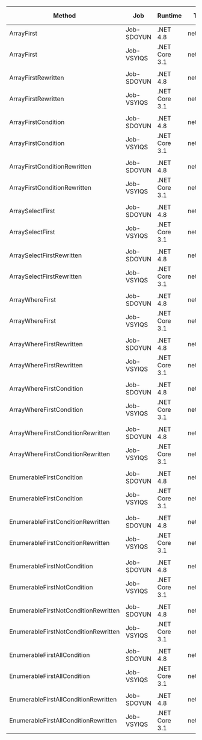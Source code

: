 |                               Method |        Job |       Runtime |    Toolchain |          Mean |     Error |    StdDev |        Median | Ratio | RatioSD |  Gen 0 | Gen 1 | Gen 2 | Allocated |
|------------------------------------- |----------- |-------------- |------------- |--------------:|----------:|----------:|--------------:|------:|--------:|-------:|------:|------:|----------:|
|                           ArrayFirst | Job-SDOYUN |      .NET 4.8 |        net48 |    27.3578 ns | 0.1700 ns | 0.1590 ns |    27.3613 ns |  1.00 |    0.00 |      - |     - |     - |         - |
|                           ArrayFirst | Job-VSYIQS | .NET Core 3.1 | netcoreapp31 |    30.6282 ns | 0.1276 ns | 0.1193 ns |    30.5975 ns |  1.12 |    0.01 |      - |     - |     - |         - |
|                                      |            |               |              |               |           |           |               |       |         |        |       |       |           |
|                  ArrayFirstRewritten | Job-SDOYUN |      .NET 4.8 |        net48 |     0.0261 ns | 0.0068 ns | 0.0060 ns |     0.0266 ns |  1.00 |    0.00 |      - |     - |     - |         - |
|                  ArrayFirstRewritten | Job-VSYIQS | .NET Core 3.1 | netcoreapp31 |     0.0346 ns | 0.0058 ns | 0.0054 ns |     0.0348 ns |  1.36 |    0.35 |      - |     - |     - |         - |
|                                      |            |               |              |               |           |           |               |       |         |        |       |       |           |
|                  ArrayFirstCondition | Job-SDOYUN |      .NET 4.8 |        net48 |    46.5312 ns | 0.2110 ns | 0.1974 ns |    46.5166 ns |  1.00 |    0.00 | 0.0076 |     - |     - |      32 B |
|                  ArrayFirstCondition | Job-VSYIQS | .NET Core 3.1 | netcoreapp31 |    49.2545 ns | 0.3214 ns | 0.3006 ns |    49.2284 ns |  1.06 |    0.01 | 0.0076 |     - |     - |      32 B |
|                                      |            |               |              |               |           |           |               |       |         |        |       |       |           |
|         ArrayFirstConditionRewritten | Job-SDOYUN |      .NET 4.8 |        net48 |     3.9792 ns | 0.0672 ns | 0.0629 ns |     3.9898 ns |  1.00 |    0.00 |      - |     - |     - |         - |
|         ArrayFirstConditionRewritten | Job-VSYIQS | .NET Core 3.1 | netcoreapp31 |     4.2357 ns | 0.1161 ns | 0.1086 ns |     4.2460 ns |  1.06 |    0.03 |      - |     - |     - |         - |
|                                      |            |               |              |               |           |           |               |       |         |        |       |       |           |
|                     ArraySelectFirst | Job-SDOYUN |      .NET 4.8 |        net48 |    39.4820 ns | 0.1297 ns | 0.1213 ns |    39.4704 ns |  1.00 |    0.00 | 0.0134 |     - |     - |      56 B |
|                     ArraySelectFirst | Job-VSYIQS | .NET Core 3.1 | netcoreapp31 |    40.6320 ns | 0.2043 ns | 0.1911 ns |    40.6518 ns |  1.03 |    0.01 | 0.0114 |     - |     - |      48 B |
|                                      |            |               |              |               |           |           |               |       |         |        |       |       |           |
|            ArraySelectFirstRewritten | Job-SDOYUN |      .NET 4.8 |        net48 |     0.0205 ns | 0.0060 ns | 0.0054 ns |     0.0204 ns |  1.00 |    0.00 |      - |     - |     - |         - |
|            ArraySelectFirstRewritten | Job-VSYIQS | .NET Core 3.1 | netcoreapp31 |     0.0009 ns | 0.0021 ns | 0.0019 ns |     0.0000 ns |  0.04 |    0.08 |      - |     - |     - |         - |
|                                      |            |               |              |               |           |           |               |       |         |        |       |       |           |
|                      ArrayWhereFirst | Job-SDOYUN |      .NET 4.8 |        net48 |   284.7633 ns | 1.0644 ns | 0.9957 ns |   284.6668 ns |  1.00 |    0.00 | 0.0114 |     - |     - |      48 B |
|                      ArrayWhereFirst | Job-VSYIQS | .NET Core 3.1 | netcoreapp31 |   261.6559 ns | 1.2711 ns | 1.1890 ns |   261.6125 ns |  0.92 |    0.00 | 0.0114 |     - |     - |      48 B |
|                                      |            |               |              |               |           |           |               |       |         |        |       |       |           |
|             ArrayWhereFirstRewritten | Job-SDOYUN |      .NET 4.8 |        net48 |    55.0793 ns | 0.3170 ns | 0.2811 ns |    55.1863 ns |  1.00 |    0.00 |      - |     - |     - |         - |
|             ArrayWhereFirstRewritten | Job-VSYIQS | .NET Core 3.1 | netcoreapp31 |    53.4456 ns | 0.1274 ns | 0.1130 ns |    53.4786 ns |  0.97 |    0.01 |      - |     - |     - |         - |
|                                      |            |               |              |               |           |           |               |       |         |        |       |       |           |
|             ArrayWhereFirstCondition | Job-SDOYUN |      .NET 4.8 |        net48 | 1,111.4118 ns | 4.3322 ns | 4.0523 ns | 1,111.0365 ns |  1.00 |    0.00 | 0.0114 |     - |     - |      48 B |
|             ArrayWhereFirstCondition | Job-VSYIQS | .NET Core 3.1 | netcoreapp31 |   978.4486 ns | 4.3684 ns | 4.0862 ns |   978.5365 ns |  0.88 |    0.00 | 0.0114 |     - |     - |      48 B |
|                                      |            |               |              |               |           |           |               |       |         |        |       |       |           |
|    ArrayWhereFirstConditionRewritten | Job-SDOYUN |      .NET 4.8 |        net48 |   142.7324 ns | 0.3851 ns | 0.3216 ns |   142.7381 ns |  1.00 |    0.00 |      - |     - |     - |         - |
|    ArrayWhereFirstConditionRewritten | Job-VSYIQS | .NET Core 3.1 | netcoreapp31 |   137.5630 ns | 0.7320 ns | 0.6847 ns |   137.4738 ns |  0.96 |    0.00 |      - |     - |     - |         - |
|                                      |            |               |              |               |           |           |               |       |         |        |       |       |           |
|             EnumerableFirstCondition | Job-SDOYUN |      .NET 4.8 |        net48 |    47.0561 ns | 0.2111 ns | 0.1975 ns |    47.0719 ns |  1.00 |    0.00 | 0.0076 |     - |     - |      32 B |
|             EnumerableFirstCondition | Job-VSYIQS | .NET Core 3.1 | netcoreapp31 |    56.4504 ns | 0.3022 ns | 0.2826 ns |    56.3764 ns |  1.20 |    0.01 | 0.0076 |     - |     - |      32 B |
|                                      |            |               |              |               |           |           |               |       |         |        |       |       |           |
|    EnumerableFirstConditionRewritten | Job-SDOYUN |      .NET 4.8 |        net48 |    42.4252 ns | 0.2695 ns | 0.2251 ns |    42.4327 ns |  1.00 |    0.00 | 0.0076 |     - |     - |      32 B |
|    EnumerableFirstConditionRewritten | Job-VSYIQS | .NET Core 3.1 | netcoreapp31 |    43.0130 ns | 0.1561 ns | 0.1460 ns |    42.9915 ns |  1.01 |    0.01 | 0.0076 |     - |     - |      32 B |
|                                      |            |               |              |               |           |           |               |       |         |        |       |       |           |
|          EnumerableFirstNotCondition | Job-SDOYUN |      .NET 4.8 |        net48 |            NA |        NA |        NA |            NA |     ? |       ? |      - |     - |     - |         - |
|          EnumerableFirstNotCondition | Job-VSYIQS | .NET Core 3.1 | netcoreapp31 |            NA |        NA |        NA |            NA |     ? |       ? |      - |     - |     - |         - |
|                                      |            |               |              |               |           |           |               |       |         |        |       |       |           |
| EnumerableFirstNotConditionRewritten | Job-SDOYUN |      .NET 4.8 |        net48 |            NA |        NA |        NA |            NA |     ? |       ? |      - |     - |     - |         - |
| EnumerableFirstNotConditionRewritten | Job-VSYIQS | .NET Core 3.1 | netcoreapp31 |            NA |        NA |        NA |            NA |     ? |       ? |      - |     - |     - |         - |
|                                      |            |               |              |               |           |           |               |       |         |        |       |       |           |
|          EnumerableFirstAllCondition | Job-SDOYUN |      .NET 4.8 |        net48 |    26.8361 ns | 0.1492 ns | 0.1396 ns |    26.8250 ns |  1.00 |    0.00 | 0.0076 |     - |     - |      32 B |
|          EnumerableFirstAllCondition | Job-VSYIQS | .NET Core 3.1 | netcoreapp31 |    35.1692 ns | 0.2998 ns | 0.5482 ns |    35.0962 ns |  1.31 |    0.03 | 0.0076 |     - |     - |      32 B |
|                                      |            |               |              |               |           |           |               |       |         |        |       |       |           |
| EnumerableFirstAllConditionRewritten | Job-SDOYUN |      .NET 4.8 |        net48 |    24.3152 ns | 0.1027 ns | 0.0960 ns |    24.3027 ns |  1.00 |    0.00 | 0.0076 |     - |     - |      32 B |
| EnumerableFirstAllConditionRewritten | Job-VSYIQS | .NET Core 3.1 | netcoreapp31 |    27.5712 ns | 0.1503 ns | 0.1332 ns |    27.5941 ns |  1.13 |    0.01 | 0.0076 |     - |     - |      32 B |